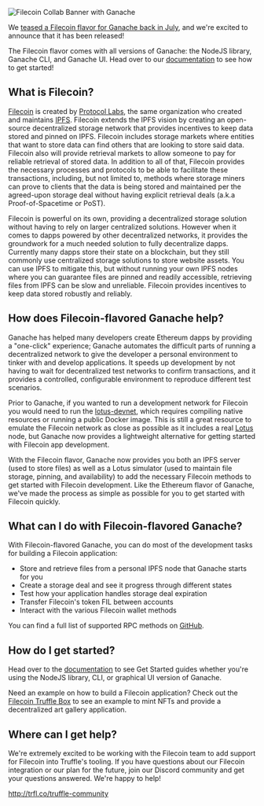 ![Filecoin Collab Banner with Ganache](/img/blog/ganache-now-comes-with-the-filecoin-flavor/blog-header.png)

We [teased a Filecoin flavor for Ganache back in July](/blog/announcing-collaboration-with-filecoin#filecoin-flavored-ganache-simulate-filecoin-summer-fall-winter-), and we're excited to announce that it has been released!

The Filecoin flavor comes with all versions of Ganache: the NodeJS library, Ganache CLI, and Ganache UI. Head over to our [documentation](/docs/filecoin/ganache/overview) to see how to get started!

## What is Filecoin?

[Filecoin](https://filecoin.io/) is created by [Protocol Labs](https://protocol.ai/), the same organization who created and maintains [IPFS](https://ipfs.io/). Filecoin extends the IPFS vision by creating an open-source decentralized storage network that provides incentives to keep data stored and pinned on IPFS. Filecoin includes storage markets where entities that want to store data can find others that are looking to store said data. Filecoin also will provide retrieval markets to allow someone to pay for reliable retrieval of stored data<!-- TODO: is this statement true? I don't believe retrieval markets exist today-->. In addition to all of that, Filecoin provides the necessary processes and protocols to be able to facilitate these transactions, including, but not limited to, methods where storage miners can prove to clients that the data is being stored and maintained per the agreed-upon storage deal without having explicit retrieval deals (a.k.a Proof-of-Spacetime or PoST).

Filecoin is powerful on its own, providing a decentralized storage solution without having to rely on larger centralized solutions. However when it comes to dapps powered by other decentralized networks, it provides the groundwork for a much needed solution to fully decentralize dapps. Currently many dapps store their state on a blockchain, but they still commonly use centralized storage solutions to store website assets. You can use IPFS to mitigate this, but without running your own IPFS nodes where you can guarantee files are pinned and readily accessible, retrieving files from IPFS can be slow and unreliable. Filecoin provides incentives to keep data stored robustly and reliably.

## How does Filecoin-flavored Ganache help?

Ganache has helped many developers create Ethereum dapps by providing a "one-click" experience; Ganache automates the difficult parts of running a decentralized network to give the developer a personal environment to tinker with and develop applications. It speeds up development by not having to wait for decentralized test networks to confirm transactions, and it provides a controlled, configurable environment to reproduce different test scenarios.

Prior to Ganache, if you wanted to run a development network for Filecoin you would need to run the [lotus-devnet](https://github.com/textileio/lotus-devnet), which requires compiling native resources or running a public Docker image. This is still a great resource to emulate the Filecoin network as close as possible as it includes a real [Lotus](https://docs.filecoin.io/get-started/lotus/) node, but Ganache now provides a lightweight alternative for getting started with Filecoin app development.

With the Filecoin flavor, Ganache now provides you both an IPFS server (used to store files) as well as a Lotus simulator (used to maintain file storage, pinning, and availability) to add the necessary Filecoin methods to get started with Filecoin development. Like the Ethereum flavor of Ganache, we've made the process as simple as possible for you to get started with Filecoin quickly.

## What can I do with Filecoin-flavored Ganache?

With Filecoin-flavored Ganache, you can do most of the development tasks for building a Filecoin application:
- Store and retrieve files from a personal IPFS node that Ganache starts for you
- Create a storage deal and see it progress through different states
- Test how your application handles storage deal expiration
- Transfer Filecoin's token FIL between accounts
- Interact with the various Filecoin wallet methods

<!-- TODO: change the branch for this link once the Filecoin PR has been merged (ideally should target `master`) -->
You can find a full list of supported RPC methods on [GitHub](https://github.com/trufflesuite/ganache-core/tree/filecoin/src/chains/filecoin/filecoin#supported-rpc-methods).

## How do I get started?

Head over to the [documentation](/docs/filecoin/ganache/overview) to see Get Started guides whether you're using the NodeJS library, CLI, or graphical UI version of Ganache.

Need an example on how to build a Filecoin application? Check out the [Filecoin Truffle Box](https://github.com/truffle-box/filecoin-box) to see an example to mint NFTs and provide a decentralized art gallery application.

## Where can I get help?

We're extremely excited to be working with the Filecoin team to add support for Filecoin into Truffle's tooling. If you have questions about our Filecoin integration or our plan for the future, join our Discord community and get your questions answered. We're happy to help!

http://trfl.co/truffle-community
